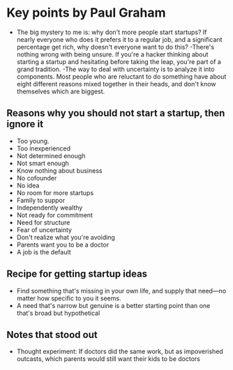 # Key points by Paul Graham
- The big mystery to me is: why don't more people start startups? If nearly everyone who does it prefers it to a regular job, and a significant percentage get rich, why doesn't everyone want to do this?
-There's nothing wrong with being unsure. If you're a hacker thinking about starting a startup and hesitating before taking the leap, you're part of a grand tradition.
-The way to deal with uncertainty is to analyze it into components. Most people who are reluctant to do something have about eight different reasons mixed together in their heads, and don't know themselves which are biggest.

## Reasons why you should not start a startup, then ignore it
- Too young.
- Too inexperienced
- Not determined enough
- Not smart enough
- Know nothing about business
- No cofounder
- No idea
- No room for more startups
- Family to suppor 
- Independently wealthy
- Not ready for commitment
- Need for structure
- Fear of uncertainty
- Don't realize what you're avoiding
- Parents want you to be a doctor
- A job is the default

## Recipe for getting startup ideas
- Find something that's missing in your own life, and supply that need—no matter how specific to you it seems.
- A need that's narrow but genuine is a better starting point than one that's broad but hypothetical

## Notes that stood out
- Thought experiment: If doctors did the same work, but as impoverished outcasts, which parents would still want their kids to be doctors